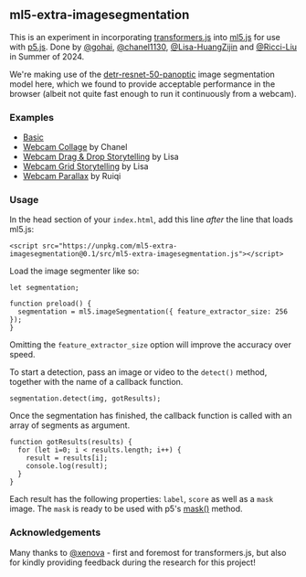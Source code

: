 ## ml5-extra-imagesegmentation

This is an experiment in incorporating [transformers.js](https://xenova.github.io/transformers.js/) into [ml5.js](https://github.com/ml5js) for use with [p5.js](https://github.com/processing/p5.js). Done by [@gohai](https://github.com/gohai), [@chanel1130](https://github.com/chanel1130), [@Lisa-HuangZijin](https://github.com/Lisa-HuangZijin) and [@Ricci-Liu](https://github.com/Ricci-Liu) in Summer of 2024.

We're making use of the [detr-resnet-50-panoptic](https://huggingface.co/Xenova/detr-resnet-50-panoptic) image segmentation model here, which we found to provide acceptable performance in the browser (albeit not quite fast enough to run it continuously from a webcam).

### Examples

* [Basic](https://editor.p5js.org/gohai/sketches/O2GfdTOEL)
* [Webcam Collage](https://editor.p5js.org/gohai/sketches/Rj4yMiY59) by Chanel
* [Webcam Drag & Drop Storytelling](https://editor.p5js.org/gohai/sketches/kmWX0BWG7) by Lisa
* [Webcam Grid Storytelling](https://editor.p5js.org/gohai/sketches/DHXNvA4Ix) by Lisa
* [Webcam Parallax](https://editor.p5js.org/gohai/sketches/KoI-eYYkW) by Ruiqi


### Usage

In the head section of your `index.html`, add this line *after* the line that loads ml5.js:

```
<script src="https://unpkg.com/ml5-extra-imagesegmentation@0.1/src/ml5-extra-imagesegmentation.js"></script>

````

Load the image segmenter like so:

```
let segmentation;

function preload() {
  segmentation = ml5.imageSegmentation({ feature_extractor_size: 256 });
}
```

Omitting the `feature_extractor_size` option will improve the accuracy over speed.

To start a detection, pass an image or video to the `detect()` method, together with the name of a callback function.

```
segmentation.detect(img, gotResults);
```

Once the segmentation has finished, the callback function is called with an array of segments as argument.

```
function gotResults(results) {
  for (let i=0; i < results.length; i++) {
    result = results[i];
    console.log(result);
  }
}
```

Each result has the following properties: `label`, `score` as well as a `mask` image. The `mask` is ready to be used with p5's [mask()](https://p5js.org/reference/p5.Image/mask/#:~:text=mask()%20uses%20another%20p5,the%20mask%20will%20be%20scaled.) method.


### Acknowledgements

Many thanks to [@xenova](https://github.com/xenova) - first and foremost for transformers.js, but also for kindly providing feedback during the research for this project!
